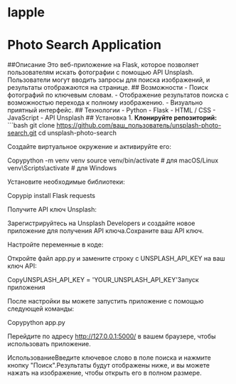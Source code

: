# Iapple

# Photo Search Application

##Описание
Это веб-приложение на Flask, которое позволяет пользователям искать фотографии с помощью API Unsplash. Пользователи могут вводить запросы для поиска изображений, и результаты отображаются на странице. ## Возможности - Поиск фотографий по ключевым словам. - Отображение результатов поиска с возможностью перехода к полному изображению. - Визуально приятный интерфейс. ## Технологии - Python - Flask - HTML / CSS - JavaScript - API Unsplash ## Установка 1. **Клонируйте репозиторий:** ```bash git clone https://github.com/ваш_пользователь/unsplash-photo-search.git cd unsplash-photo-search

Создайте виртуальное окружение и активируйте его:

Copypython -m venv venv source venv/bin/activate # для macOS/Linux venv\Scripts\activate # для Windows

Установите необходимые библиотеки:

Copypip install Flask requests

Получите API ключ Unsplash:

Зарегистрируйтесь на Unsplash Developers и создайте новое приложение для получения API ключа.Сохраните ваш API ключ.

Настройте переменные в коде:

Откройте файл app.py и замените строку с UNSPLASH_API_KEY на ваш ключ API:

CopyUNSPLASH_API_KEY = 'YOUR_UNSPLASH_API_KEY'Запуск приложения

После настройки вы можете запустить приложение с помощью следующей команды:

Copypython app.py

Перейдите по адресу http://127.0.0.1:5000/ в вашем браузере, чтобы использовать приложение.

ИспользованиеВведите ключевое слово в поле поиска и нажмите кнопку "Поиск".Результаты будут отображены ниже, и вы можете нажать на изображение, чтобы открыть его в полном размере.
